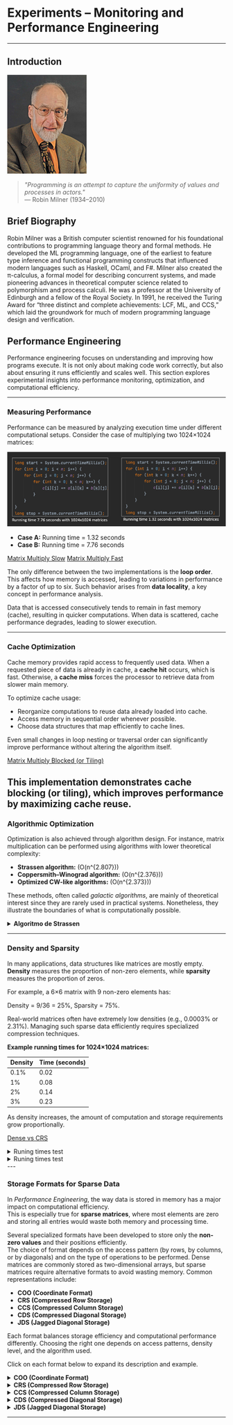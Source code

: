 # Experiments – Monitoring and Performance Engineering

---

## Introduction

![Robin Milner](RobinMilner.png "Robin Milner")

> *"Programming is an attempt to capture the uniformity of values and processes in actors."*  
> — Robin Milner (1934–2010)

## Brief Biography  

Robin Milner was a British computer scientist renowned for his foundational contributions to programming language theory and formal methods. He developed the ML programming language, one of the earliest to feature type inference and functional programming constructs that influenced modern languages such as Haskell, OCaml, and F#. Milner also created the π-calculus, a formal model for describing concurrent systems, and made pioneering advances in theoretical computer science related to polymorphism and process calculi. He was a professor at the University of Edinburgh and a fellow of the Royal Society. In 1991, he received the Turing Award for “three distinct and complete achievements: LCF, ML, and CCS,” which laid the groundwork for much of modern programming language design and verification.  

## Performance Engineering

Performance engineering focuses on understanding and improving how programs execute. It is not only about making code work correctly, but also about ensuring it runs efficiently and scales well. This section explores experimental insights into performance monitoring, optimization, and computational efficiency.

---

### Measuring Performance

Performance can be measured by analyzing execution time under different computational setups. Consider the case of multiplying two 1024×1024 matrices:

![Matrix Multiplication Examples](looporder.png "Matrix Multiplication Examples")

- **Case A:** Running time = 1.32 seconds  
- **Case B:** Running time = 7.76 seconds 

[Matrix Multiply Slow](../Codes/MatrixMultiplySlow.java) 
[Matrix Multiply Fast](../Codes/MatrixMultiplyFast.java)

The only difference between the two implementations is the **loop order**. This affects how memory is accessed, leading to variations in performance by a factor of up to six. Such behavior arises from **data locality**, a key concept in performance analysis.  

Data that is accessed consecutively tends to remain in fast memory (cache), resulting in quicker computations. When data is scattered, cache performance degrades, leading to slower execution.

---

### Cache Optimization

Cache memory provides rapid access to frequently used data. When a requested piece of data is already in cache, a **cache hit** occurs, which is fast. Otherwise, a **cache miss** forces the processor to retrieve data from slower main memory.

To optimize cache usage:  
- Reorganize computations to reuse data already loaded into cache.  
- Access memory in sequential order whenever possible.  
- Choose data structures that map efficiently to cache lines.  

Even small changes in loop nesting or traversal order can significantly improve performance without altering the algorithm itself.

[Matrix Multiply Blocked (or Tiling)](/Codes/MatrixMultiplyBlocked.java)  

This implementation demonstrates cache blocking (or tiling), which improves performance by maximizing cache reuse.
---

### Algorithmic Optimization

Optimization is also achieved through algorithm design. For instance, matrix multiplication can be performed using algorithms with lower theoretical complexity:

- **Strassen algorithm:** (O(n^{2.807}))  
- **Coppersmith–Winograd algorithm:** (O(n^{2.376}))  
- **Optimized CW-like algorithms:** (O(n^{2.373}))

These methods, often called *galactic algorithms*, are mainly of theoretical interest since they are rarely used in practical systems. Nonetheless, they illustrate the boundaries of what is computationally possible.

<details>
  <summary><strong>Algoritmo de Strassen</strong></summary>
  <h3>Contexto</h3>
  <p>
    La multiplicación clásica de dos matrices <em>A</em> y <em>B</em> de tamaño <em>n×n</em> requiere:
  </p>
  <pre><code>O(n^3)</code></pre>
  <p>
    operaciones (exactamente <code>n^3</code> multiplicaciones y <code>n^3 − n^2</code> sumas).
  </p>
  <p>
    Strassen demostró que no era necesario realizar tantas multiplicaciones y que se podía mejorar la complejidad algorítmica.
  </p>

  <h3>Idea básica del algoritmo</h3>
  <p>Para dos matrices <code>2×2</code>:</p>
  <pre><code>A = [[a, b],
     [c, d]]

B = [[e, f],
     [g, h]]</code></pre>

  <p>La multiplicación clásica necesita 8 multiplicaciones.</p>
  <p>Strassen descubrió una forma de calcular el producto usando solo 7 multiplicaciones (y más sumas/restas):</p>

  <pre><code>M1 = (a + d) (e + h)
M2 = (c + d) e
M3 = a (f − h)
M4 = d (g − e)
M5 = (a + b) h
M6 = (c − a) (e + f)
M7 = (b − d) (g + h)</code></pre>

  <p>Luego, el resultado <code>C = A × B</code> se obtiene como:</p>
  <pre><code>C11 = M1 + M4 − M5 + M7
C12 = M3 + M5
C21 = M2 + M4
C22 = M1 − M2 + M3 + M6</code></pre>

  <h3>Eficiencia</h3>
  <p>Si se aplica recursivamente a matrices grandes, dividiéndolas en submatrices, la complejidad pasa de:</p>
  <pre><code>O(n^3)  →  O(n^{log2(7)}) ≈ O(n^{2.81})</code></pre>
  <p>Esto fue un avance enorme, porque por primera vez se demostró que la multiplicación de matrices podía hacerse en menos de tiempo cúbico.</p>

  <h3>Implicaciones prácticas</h3>
  <ul>
    <li>Strassen es más rápido para matrices grandes, pero requiere más memoria.</li>
    <li>Introduce más operaciones de suma/resta, lo que puede aumentar los errores numéricos en cálculos con coma flotante.</li>
    <li>En la práctica, los algoritmos modernos (como Coppersmith–Winograd o algoritmos híbridos) solo aplican Strassen a partir de cierto tamaño de matriz.</li>
  </ul>

  <h3>Ejemplo numérico simple</h3>
  <p>
    Si multiplicas dos matrices <code>4×4</code>, puedes dividirlas en 8 submatrices
    <code>2×2</code> y aplicar Strassen recursivamente. De este modo, se reducen multiplicaciones,
    aunque aumentan las sumas.
  </p>
</details>

---

### Density and Sparsity

In many applications, data structures like matrices are mostly empty. **Density** measures the proportion of non-zero elements, while **sparsity** measures the proportion of zeros.

For example, a 6×6 matrix with 9 non-zero elements has:  

 Density = 9/36 = 25%,  Sparsity = 75%.

Real-world matrices often have extremely low densities (e.g., 0.0003% or 2.31%). Managing such sparse data efficiently requires specialized compression techniques.

**Example running times for 1024×1024 matrices:**

| Density | Time (seconds) |
|----------|----------------|
| 0.1%     | 0.02           |
| 1%       | 0.08           |
| 2%       | 0.14           |
| 3%       | 0.23           |

As density increases, the amount of computation and storage requirements grow proportionally.

[Dense vs CRS](/Codes/DenseVsCSRSquare.java)  

<details>
<summary> Runing times test</summary>
  <p><strong>Correction:</strong> The checksums are identical and the max error is 0 &rarr; both implementations compute the same result. <span class="pill">100%</span></p>

  <p><strong>Performance:</strong> With <code>n = 512</code> and density = <code>0.25</code> (25%), it’s normal for the <span class="tag">dense</span> version (0.013 s) to outperform the <span class="tag">sparse/CSR</span> one (0.031 s): at such densities, the overhead of managing indices and irregular memory accesses usually outweighs the savings from skipping zeros; sparse computation is typically <em>memory-bound</em> and suffers from poor cache locality, whereas the dense version makes better use of the hardware.</p>

  <p>The complexity of sparse operations scales with <code>nnz</code> (not with <code>n²</code>), but at 25% <code>nnz</code> is already large, so the benefit is diluted. In addition, <code>B*B</code> introduces <em>fill-in</em> (new non-zeros appear), so the product can be much less sparse than <code>B</code> and further worsen performance.</p>

  <h2>Rule of thumb</h2>
  <p>Sparse methods tend to win when the matrix is very sparse (≈10% or less, and often much less), and/or when <code>n</code> is large; otherwise, dense methods are usually faster.</p>

  <h2>What to test to “see” the crossover</h2>
  <ul>
    <li>Lower the density (e.g., 1%, 2%, 5%) and increase the size (<code>n ≥ 2000</code>).</li>
    <li>Repeat several iterations to warm up the JVM and take the best/median time.</li>
    <li>Confirm you’re using CSR with primitive arrays (avoid autoboxing/objects).</li>
    <li>If you compare against a highly optimized dense implementation (BLAS/Vector API), expect it to win even at fairly low densities.</li>
  </ul>

  <h2>Conclusion</h2>
  <p>Your output makes sense; at 25% and <code>n = 512</code>, it’s expected that the dense version is about 2–3× faster than the sparse one.</p>
</details>

<details>
<summary> Runing times test</summary>
<p>java DenseVsCSRSquare 1024 0.01 </p>
<p>java DenseVsCSRSquare 1024 0.001</p>
</details>
---

### Storage Formats for Sparse Data

In *Performance Engineering*, the way data is stored in memory has a major impact on computational efficiency.  
This is especially true for **sparse matrices**, where most elements are zero and storing all entries would waste both memory and processing time.

Several specialized formats have been developed to store only the **non-zero values** and their positions efficiently.  
The choice of format depends on the access pattern (by rows, by columns, or by diagonals) and on the type of operations to be performed.
Dense matrices are commonly stored as two-dimensional arrays, but sparse matrices require alternative formats to avoid wasting memory. Common representations include:

- **COO (Coordinate Format)**  
- **CRS (Compressed Row Storage)**  
- **CCS (Compressed Column Storage)**  
- **CDS (Compressed Diagonal Storage)**  
- **JDS (Jagged Diagonal Storage)**

Each format balances storage efficiency and computational performance differently. Choosing the right one depends on access patterns, density level, and the algorithm used.

Click on each format below to expand its description and example.

<details>
  <summary><strong>COO (Coordinate Format)</strong></summary>
  <div>
    <p>
      The <em>Coordinate (COO)</em> format stores each non-zero entry of a sparse matrix
      as an explicit triplet <code>(row, column, value)</code>.
    </p>
    <p><strong>Example: 4×4 matrix A</strong></p>
    <table border="1" cellpadding="6" cellspacing="0">
      <tbody>
        <tr><td>0</td><td>5</td><td>0</td><td>0</td></tr>
        <tr><td>0</td><td>0</td><td>8</td><td>0</td></tr>
        <tr><td>0</td><td>0</td><td>0</td><td>3</td></tr>
        <tr><td>1</td><td>0</td><td>0</td><td>0</td></tr>
      </tbody>
    </table>
    <p><strong>COO triplets (row, col, value)</strong></p>
    <table border="1" cellpadding="6" cellspacing="0">
      <thead>
        <tr><th>Row</th><th>Col</th><th>Value</th></tr>
      </thead>
      <tbody>
        <tr><td>0</td><td>1</td><td>5</td></tr>
        <tr><td>1</td><td>2</td><td>8</td></tr>
        <tr><td>2</td><td>3</td><td>3</td></tr>
        <tr><td>3</td><td>0</td><td>1</td></tr>
      </tbody>
    </table>
    <p><strong>Advantages</strong></p>
    <ul>
      <li>Very easy to construct and understand.</li>
      <li>Good for incremental matrix assembly.</li>
    </ul>
    <p><strong>Disadvantages</strong></p>
    <ul>
      <li>Poor for arithmetic or repeated access (needs scanning all triplets).</li>
      <li>Usually converted to CSR/CCS for fast computations.</li>
    </ul>
  </div>
</details>

<details>
  <summary><strong>CRS (Compressed Row Storage)</strong></summary>
  <div>
    <p>
      The <em>Compressed Row Storage (CRS)</em> format, also known as 
      <em>Compressed Sparse Row (CSR)</em>, stores only the non-zero values of the matrix
      row by row, together with their column indices and row pointers.
    </p>
    <p><strong>Example: 4×4 matrix A</strong></p>
    <table border="1" cellpadding="6" cellspacing="0">
      <tbody>
        <tr><td>0</td><td>5</td><td>0</td><td>0</td></tr>
        <tr><td>0</td><td>0</td><td>8</td><td>0</td></tr>
        <tr><td>0</td><td>0</td><td>0</td><td>3</td></tr>
        <tr><td>1</td><td>0</td><td>0</td><td>0</td></tr>
      </tbody>
    </table>
    <p><strong>CRS Representation</strong></p>
    <p>
      The matrix is represented using three arrays:
    </p>
    <ul>
      <li><code>values</code> → stores all non-zero elements row by row</li>
      <li><code>col_index</code> → stores the column index of each non-zero element</li>
      <li><code>row_ptr</code> → marks the starting index of each row in the <code>values</code> array</li>
    </ul>
    <table border="1" cellpadding="6" cellspacing="0">
      <thead>
        <tr><th>Array</th><th>Content</th><th>Description</th></tr>
      </thead>
      <tbody>
        <tr>
          <td><code>values</code></td>
          <td>[5, 8, 3, 1]</td>
          <td>Non-zero values in row order</td>
        </tr>
        <tr>
          <td><code>col_index</code></td>
          <td>[1, 2, 3, 0]</td>
          <td>Column indices of each value</td>
        </tr>
        <tr>
          <td><code>row_ptr</code></td>
          <td>[0, 1, 2, 3, 4]</td>
          <td>Start of each row in <code>values</code></td>
        </tr>
      </tbody>
    </table>
    <p><strong>How it works</strong></p>
    <p>
      Each pair (<code>values[k]</code>, <code>col_index[k]</code>) gives the value and column position 
      of a non-zero element. The array <code>row_ptr</code> shows where each row begins in <code>values</code>.
    </p>
    <p><strong>Advantages</strong></p>
    <ul>
      <li>Efficient for row-wise operations (e.g., matrix-vector multiplication).</li>
      <li>Compact memory usage for sparse matrices.</li>
    </ul>
    <p><strong>Disadvantages</strong></p>
    <ul>
      <li>Column access is slower (requires full row scan).</li>
      <li>More complex to modify dynamically.</li>
    </ul>
  </div>
</details>

<details>
  <summary><strong>CCS (Compressed Column Storage)</strong></summary>
  <div>
    <p>
      The <em>Compressed Column Storage (CCS)</em> format, also known as 
      <em>Compressed Sparse Column (CSC)</em>, is the column-oriented version of CRS.
      It stores all non-zero values column by column, together with their row indices
      and column pointers.
    </p>
    <p><strong>Example: 4×4 matrix A</strong></p>
    <table border="1" cellpadding="6" cellspacing="0">
      <tbody>
        <tr><td>0</td><td>5</td><td>0</td><td>0</td></tr>
        <tr><td>0</td><td>0</td><td>8</td><td>0</td></tr>
        <tr><td>0</td><td>0</td><td>0</td><td>3</td></tr>
        <tr><td>1</td><td>0</td><td>0</td><td>0</td></tr>
      </tbody>
    </table>
    <p><strong>CCS Representation</strong></p>
    <p>The matrix is represented using three arrays:</p>
    <ul>
      <li><code>values</code> → stores the non-zero elements column by column</li>
      <li><code>row_index</code> → stores the row index of each non-zero element</li>
      <li><code>col_ptr</code> → marks the starting index of each column in the <code>values</code> array</li>
    </ul>
    <table border="1" cellpadding="6" cellspacing="0">
      <thead>
        <tr><th>Array</th><th>Content</th><th>Description</th></tr>
      </thead>
      <tbody>
        <tr>
          <td><code>values</code></td>
          <td>[1, 5, 8, 3]</td>
          <td>Non-zero values in column order</td>
        </tr>
        <tr>
          <td><code>row_index</code></td>
          <td>[3, 0, 1, 2]</td>
          <td>Row indices corresponding to each value</td>
        </tr>
        <tr>
          <td><code>col_ptr</code></td>
          <td>[0, 1, 2, 3, 4]</td>
          <td>Start of each column in <code>values</code></td>
        </tr>
      </tbody>
    </table>
    <p><strong>How it works</strong></p>
    <p>
      Each pair (<code>values[k]</code>, <code>row_index[k]</code>) represents a non-zero entry,
      where <code>col_ptr</code> indicates the start of each column’s data.
      This structure is especially efficient for operations that proceed column by column.
    </p>
    <p><strong>Advantages</strong></p>
    <ul>
      <li>Efficient for column-wise operations and solving sparse linear systems.</li>
      <li>Compact and easy to convert from CRS (by transposing the matrix).</li>
    </ul>
    <p><strong>Disadvantages</strong></p>
    <ul>
      <li>Row access is slower (requires scanning the whole column).</li>
      <li>Not ideal for dynamic updates or incremental builds.</li>
    </ul>
  </div>
</details>

<details>
  <summary><strong>CDS (Compressed Diagonal Storage)</strong></summary>
  <div>
    <p>
      The <em>Compressed Diagonal Storage (CDS)</em> format (also called
      <em>Diagonal</em> or <em>Banded</em> storage) stores only the diagonals that contain
      non-zero elements. Each diagonal is identified by its <code>offset</code> 
      <code>k = col - row</code> (main diagonal <code>k = 0</code>, upper diagonals <code>k &gt; 0</code>, lower diagonals <code>k &lt; 0</code>).
    </p>
    <p><strong>Example: 5×5 matrix A (non-zeros on k = -1, 0, 1)</strong></p>
    <table border="1" cellpadding="6" cellspacing="0">
      <tbody>
        <tr><td>1</td><td>4</td><td>0</td><td>0</td><td>0</td></tr>
        <tr><td>2</td><td>5</td><td>7</td><td>0</td><td>0</td></tr>
        <tr><td>0</td><td>3</td><td>6</td><td>8</td><td>0</td></tr>
        <tr><td>0</td><td>0</td><td>9</td><td>7</td><td>1</td></tr>
        <tr><td>0</td><td>0</td><td>0</td><td>2</td><td>4</td></tr>
      </tbody>
    </table>
    <p><strong>Diagonal offsets</strong></p>
    <p>
      <code>diag_offsets = [-1, 0, 1]</code>
    </p>
    <p><strong>Compact diagonal data (per offset)</strong></p>
    <table border="1" cellpadding="6" cellspacing="0">
      <thead>
        <tr><th>k (offset)</th><th>Data (compact)</th><th>Length</th></tr>
      </thead>
      <tbody>
        <tr><td>-1</td><td>[2, 3, 9, 2]</td><td>4</td></tr>
        <tr><td> 0</td><td>[1, 5, 6, 7, 4]</td><td>5</td></tr>
        <tr><td>+1</td><td>[4, 7, 8, 1]</td><td>4</td></tr>
      </tbody>
    </table>
    <p><strong>Padded (aligned by column index, optional)</strong></p>
    <table border="1" cellpadding="6" cellspacing="0">
      <thead>
        <tr>
          <th>k</th><th>c=0</th><th>c=1</th><th>c=2</th><th>c=3</th><th>c=4</th>
        </tr>
      </thead>
      <tbody>
        <tr>
          <td>-1</td><td></td><td>2</td><td>3</td><td>9</td><td>2</td>
        </tr>
        <tr>
          <td> 0</td><td>1</td><td>5</td><td>6</td><td>7</td><td>4</td>
        </tr>
        <tr>
          <td>+1</td><td></td><td>4</td><td>7</td><td>8</td><td>1</td>
        </tr>
      </tbody>
    </table>
    <p><strong>How it works</strong></p>
    <ul>
      <li>Only selected diagonals are stored, identified by <code>diag_offsets</code>.</li>
      <li>Each diagonal is saved as a compact vector (optionally padded to length <code>n</code> for alignment).</li>
      <li>Multiplications and solves that access along diagonals benefit from locality and reduced storage.</li>
    </ul>
    <p><strong>Advantages</strong></p>
    <ul>
      <li>Excellent for <em>banded</em> matrices with small bandwidth (e.g., tridiagonal, pentadiagonal).</li>
      <li>Very compact and cache-friendly for near-diagonal sparsity patterns.</li>
      <li>Simplifies specialized algorithms (Thomas algorithm, banded solvers).</li>
    </ul>
    <p><strong>Disadvantages</strong></p>
    <ul>
      <li>Not suitable for general sparsity patterns (non-zeros far from diagonals).</li>
      <li>Number of stored diagonals must be known; adding arbitrary entries may require format changes.</li>
      <li>Conversions to/from CSR/CCS may be needed for generic sparse operations.</li>
    </ul>
  </div>
</details>

<details>
  <summary><strong>JDS (Jagged Diagonal Storage)</strong></summary>
  <div>
    <p>
      The <em>Jagged Diagonal Storage (JDS)</em> format is a variant of the diagonal approach
      that reorganizes the matrix rows according to the number of non-zero elements
      they contain. Rows with more non-zeros appear first, producing “jagged” diagonals
      of decreasing length.
    </p>
    <p>
      The goal of JDS is to improve cache efficiency and enable vectorization 
      in matrix-vector multiplications, especially on vector or SIMD architectures.
    </p>
    <p><strong>Example: 5×5 matrix A</strong></p>
    <table border="1" cellpadding="6" cellspacing="0">
      <tbody>
        <tr><td>0</td><td>5</td><td>0</td><td>0</td><td>0</td></tr>
        <tr><td>1</td><td>0</td><td>8</td><td>0</td><td>0</td></tr>
        <tr><td>2</td><td>0</td><td>0</td><td>3</td><td>0</td></tr>
        <tr><td>0</td><td>0</td><td>0</td><td>0</td><td>4</td></tr>
        <tr><td>7</td><td>0</td><td>0</td><td>0</td><td>0</td></tr>
      </tbody>
    </table>
    <p><strong>Step 1: Count non-zeros per row</strong></p>
    <table border="1" cellpadding="6" cellspacing="0">
      <thead>
        <tr><th>Row</th><th>Non-zeros</th></tr>
      </thead>
      <tbody>
        <tr><td>0</td><td>1</td></tr>
        <tr><td>1</td><td>2</td></tr>
        <tr><td>2</td><td>2</td></tr>
        <tr><td>3</td><td>1</td></tr>
        <tr><td>4</td><td>1</td></tr>
      </tbody>
    </table>
    <p><strong>Step 2: Reorder rows (descending by non-zeros)</strong></p>
    <p>
      New row order → [1, 2, 0, 3, 4]
    </p>
    <p><strong>Step 3: Build jagged diagonals</strong></p>
    <table border="1" cellpadding="6" cellspacing="0">
      <thead>
        <tr><th>Diagonal</th><th>Values</th><th>Column Indices</th></tr>
      </thead>
      <tbody>
        <tr><td>0</td><td>[1, 2, 0, 0, 7]</td><td>[0, 0, 1, 3, 4]</td></tr>
        <tr><td>1</td><td>[8, 3, 5, 4]</td><td>[2, 3, 1, 4]</td></tr>
      </tbody>
    </table>
    <p><strong>Additional arrays:</strong></p>
    <ul>
      <li><code>perm</code> → stores the row permutation [1, 2, 0, 3, 4]</li>
      <li><code>jd_ptr</code> → starting index of each jagged diagonal [0, 5, 9]</li>
      <li><code>col_index</code> → flattened list of all column indices [0,0,1,3,4,2,3,1,4]</li>
      <li><code>values</code> → flattened list of all non-zero values [1,2,0,0,7,8,3,5,4]</li>
    </ul>
    <p><strong>How it works</strong></p>
    <ul>
      <li>Rows are sorted by decreasing number of non-zero elements.</li>
      <li>Each “diagonal” stores one element per row, resulting in irregular (jagged) lengths.</li>
      <li>Access is highly sequential, optimizing vector and GPU execution.</li>
    </ul>
    <p><strong>Advantages</strong></p>
    <ul>
      <li>Optimized for vectorized matrix-vector multiplication.</li>
      <li>Improves cache usage due to data locality in flattened arrays.</li>
      <li>Good for hardware with SIMD or streaming access patterns.</li>
    </ul>
    <p><strong>Disadvantages</strong></p>
    <ul>
      <li>More complex to build and interpret than CSR/COO.</li>
      <li>Less efficient for random access or element updates.</li>
      <li>Row order must be stored separately for reconstruction.</li>
    </ul>
  </div>
</details>

---


